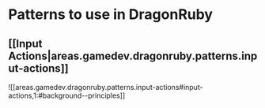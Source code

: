 # Patterns to use in DragonRuby

## [[Input Actions|areas.gamedev.dragonruby.patterns.input-actions]]
![[areas.gamedev.dragonruby.patterns.input-actions#input-actions,1:#background--principles]]
